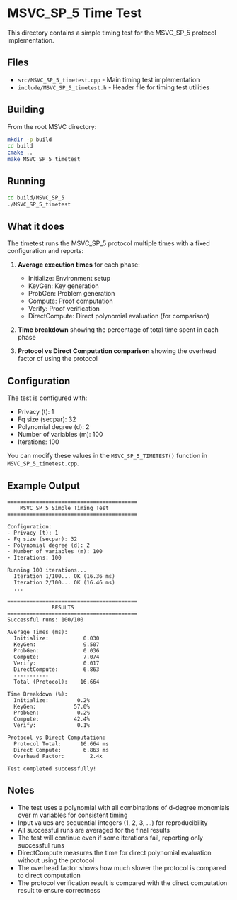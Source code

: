 # MSVC_SP_5 Time Test

This directory contains a simple timing test for the MSVC_SP_5 protocol implementation.

## Files

- `src/MSVC_SP_5_timetest.cpp` - Main timing test implementation
- `include/MSVC_SP_5_timetest.h` - Header file for timing test utilities

## Building

From the root MSVC directory:

```bash
mkdir -p build
cd build
cmake ..
make MSVC_SP_5_timetest
```

## Running

```bash
cd build/MSVC_SP_5
./MSVC_SP_5_timetest
```

## What it does

The timetest runs the MSVC_SP_5 protocol multiple times with a fixed configuration and reports:

1. **Average execution times** for each phase:
   - Initialize: Environment setup
   - KeyGen: Key generation  
   - ProbGen: Problem generation
   - Compute: Proof computation
   - Verify: Proof verification
   - DirectCompute: Direct polynomial evaluation (for comparison)

2. **Time breakdown** showing the percentage of total time spent in each phase

3. **Protocol vs Direct Computation comparison** showing the overhead factor of using the protocol

## Configuration

The test is configured with:
- Privacy (t): 1
- Fq size (secpar): 32
- Polynomial degree (d): 2
- Number of variables (m): 100
- Iterations: 100

You can modify these values in the `MSVC_SP_5_TIMETEST()` function in `MSVC_SP_5_timetest.cpp`.

## Example Output

```
=========================================
    MSVC_SP_5 Simple Timing Test        
=========================================

Configuration:
- Privacy (t): 1
- Fq size (secpar): 32
- Polynomial degree (d): 2
- Number of variables (m): 100
- Iterations: 100

Running 100 iterations...
  Iteration 1/100... OK (16.36 ms)
  Iteration 2/100... OK (16.46 ms)
  ...

=========================================
              RESULTS                   
=========================================
Successful runs: 100/100

Average Times (ms):
  Initialize:           0.030
  KeyGen:               9.507
  ProbGen:              0.036
  Compute:              7.074
  Verify:               0.017
  DirectCompute:        6.863
  -----------
  Total (Protocol):    16.664

Time Breakdown (%):
  Initialize:         0.2%
  KeyGen:            57.0%
  ProbGen:            0.2%
  Compute:           42.4%
  Verify:             0.1%

Protocol vs Direct Computation:
  Protocol Total:      16.664 ms
  Direct Compute:       6.863 ms
  Overhead Factor:        2.4x

Test completed successfully!
```

## Notes

- The test uses a polynomial with all combinations of d-degree monomials over m variables for consistent timing
- Input values are sequential integers (1, 2, 3, ...) for reproducibility
- All successful runs are averaged for the final results
- The test will continue even if some iterations fail, reporting only successful runs
- DirectCompute measures the time for direct polynomial evaluation without using the protocol
- The overhead factor shows how much slower the protocol is compared to direct computation
- The protocol verification result is compared with the direct computation result to ensure correctness
